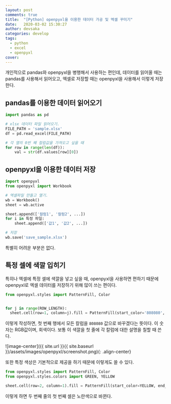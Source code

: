 ```yaml
---
layout: post
comments: true
title:  "[Python] openpyxl을 이용한 데이터 가공 및 엑셀 꾸미기"
date:   2020-03-02 15:30:27
author: devsaka
categories: develop
tags:
  - python
  - excel
  - openpyxl
cover:
---
```


개인적으로 pandas와 openpyxl을 병행해서 사용하는 편인데, 데이터를 읽어올 때는 pandas를 사용해서 읽어오고, 엑셀로 저장할 때는 openpyxl을 사용해서 이렇게 저장한다.

## pandas를 이용한 데이터 읽어오기

```python
import pandas as pd

# xlsx 데이터 파일 읽어오기.
FILE_PATH = 'sample.xlsx'
df = pd.read_excel(FILE_PATH)

# 각 열의 0번 째 컬럼값을 가져오고 싶을 때
for row in range(len(df)):
    val = str(df.values[row][0])
```

## openpyxl을 이용한 데이터 저장

```python
import openpyxl
from openpyxl import Workbook

# 엑셀파일 만들고 열기.
wb = Workbook()
sheet = wb.active

sheet.append(['컬럼1', '컬럼2', ...])
for i in 특정 파일:
    sheet.append(['값1', '값2', ...])

# 저장
wb.save('save_sample.xlsx')
```

특별히 어려운 부분은 없다.

## 특정 셀에 색깔 입히기

특히나 엑셀에 특정 셀에 색깔을 넣고 싶을 때, openpyxl을 사용하면 편하기 때문에 openpyxl로 엑셀 데이터를 저장하기 위해 많이 쓰는 편이다.

```python
from openpyxl.styles import PatternFill, Color


for j in range(ROW_LENGTH):
  sheet.cell(row=1, column=j).fill = PatternFill(start_color='808080', end_color='808080', fill_type='solid')
```

이렇게 작성하면, 첫 번째 행에서 모든 칼럼을 `808080` 값으로 바꾸겠다는 뜻이다. 이 숫자는 RGB값이며, 회색이다. 보통 이 색깔을 첫 줄에 각 칼럼에 대한 설명을 칠할 때 쓴다.

![image-center]({{ site.url }}{{ site.baseurl }}/assets/images/openpyxl/screenshot.png){: .align-center}

또한 특정 색상은 기본적으로 제공을 하기 때문에 이렇게도 쓸 수 있다.
```python
from openpyxl.styles import PatternFill, Color
from openpyxl.styles.colors import GREEN, YELLOW

sheet.cell(row=2, column=1).fill = PatternFill(start_color=YELLOW, end_color=YELLOW, fill_type='solid')
```
이렇게 하면 두 번째 줄의 첫 번째 셀은 노란색으로 바뀐다.
